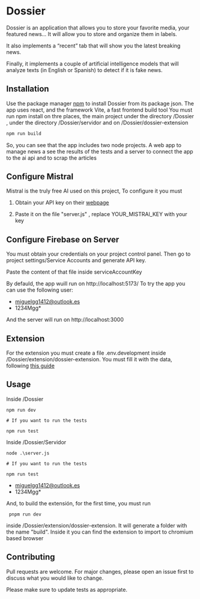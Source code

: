 # Dossier
Dossier is an application that allows you to store your favorite media, your featured news...
It will allow you to store and organize them in labels.

It also implements a “recent” tab that will show you the latest breaking news.

Finally, it implements a couple of artificial intelligence models that will analyze texts (in English or Spanish) to detect if it is fake news.

## Installation

Use the package manager [npm](https://www.npmjs.com/) to install Dossier from its package json.
The app uses react, and the framework Vite, a fast frontend build tool
You must run npm install on thre places, the main project under the directory /Dossier , under the directory /Dossier/servidor and on /Dossier/dossier-extension
```bash
npm run build
```
So, you can see that the app includes two node projects. A web app to manage news a see the results of the tests and a server to connect the app to the ai api and to scrap the articles 

## Configure Mistral

Mistral is the truly free AI used on this project, To configure it you must

1. Obtain your API key on their [webpage](https://docs.mistral.ai/)

2. Paste it on the file "server.js" , replace YOUR_MISTRAl_KEY with your key

## Configure Firebase on Server

You must obtain your credentials on your project control panel. Then go to project settings/Service Accounts and generate API key.

Paste the content of that file inside serviceAccountKey

By defauld, the app wuill run on  http://localhost:5173/ 
To try the app you can use the following user:

- miguelgg1412@outlook.es
- 1234Mgg*

And the server will run on http://localhost:3000

## Extension

For the extension you must create a file .env.development inside /Dossier/extension/dossier-extension. You must fill it with the data, following [this guide](https://www.plasmo.com/blog/posts/firebase-chrome-extension)

## Usage
Inside /Dossier
```terminal
npm run dev

# If you want to run the tests

npm run test

```


Inside /Dossier/Servidor
```terminal
node .\server.js

# If you want to run the tests

npm run test
```

- miguelgg1412@outlook.es
- 1234Mgg*

And, to build the extensión, for the first time, you must run 
```terminal
 pnpm run dev
```
inside  /Dossier/extension/dossier-extension. It will generate a folder with the name "build". Inside it you can find the extension to import to chromium based browser

## Contributing

Pull requests are welcome. For major changes, please open an issue first
to discuss what you would like to change.

Please make sure to update tests as appropriate.
